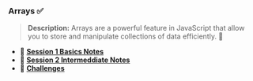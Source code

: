 ### **Arrays ✅**

> **Description:** Arrays are a powerful feature in JavaScript that allow you to store and manipulate collections of data efficiently. 🌟

- 🔧 [**Session 1 Basics Notes**](./Theory/Session1Notes.md)
- 🔧 [**Session 2 Intermeddiate Notes**](./Theory/Session2Notes.md)
- 🔮 [**Challenges**](./Questions/script.js)